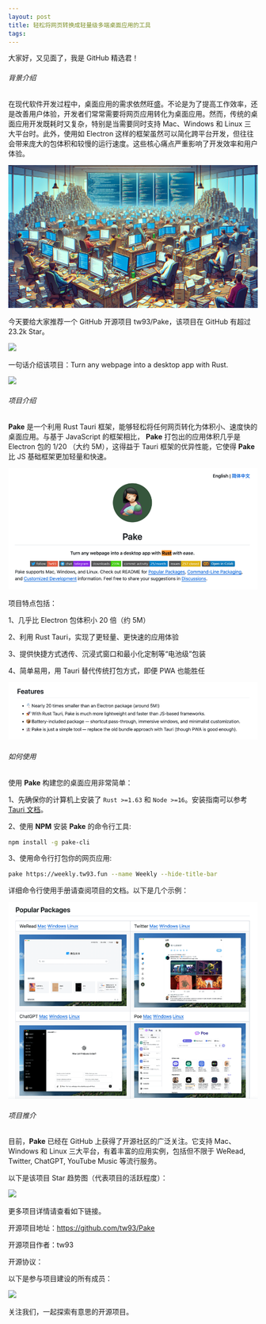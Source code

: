 ```yaml
---
layout: post
title: 轻松将网页转换成轻量级多端桌面应用的工具
tags: 
---
```


大家好，又见面了，我是 GitHub 精选君！

###### 背景介绍

在现代软件开发过程中，桌面应用的需求依然旺盛。不论是为了提高工作效率，还是改善用户体验，开发者们常常需要将网页应用转化为桌面应用。然而，传统的桌面应用开发既耗时又复杂，特别是当需要同时支持 Mac、Windows 和 Linux 三大平台时。此外，使用如 Electron 这样的框架虽然可以简化跨平台开发，但往往会带来庞大的包体积和较慢的运行速度。这些核心痛点严重影响了开发效率和用户体验。

![](https://raw.githubusercontent.com/ZhuPeng/pic/master/mac/compress_tmp-995e097ef50acc78e206083964740b92.png)

今天要给大家推荐一个 GitHub 开源项目 tw93/Pake，该项目在 GitHub 有超过 23.2k Star。

![](https://stats.deeptrain.net/repo/tw93/Pake)

一句话介绍该项目：Turn any webpage into a desktop app with Rust.


![](https://gw.alipayobjects.com/zos/k/zd/pake.gif)


###### 项目介绍

**Pake** 是一个利用 Rust Tauri 框架，能够轻松将任何网页转化为体积小、速度快的桌面应用。与基于 JavaScript 的框架相比， **Pake** 打包出的应用体积几乎是 Electron 包的 1/20 （大约 5M），这得益于 Tauri 框架的优异性能，它使得 **Pake** 比 JS 基础框架更加轻量和快速。

![](https://raw.githubusercontent.com/ZhuPeng/pic/master/images/compress_image-20240527203020336.png)

项目特点包括：

1、几乎比 Electron 包体积小 20 倍（约 5M）

2、利用 Rust Tauri，实现了更轻量、更快速的应用体验

3、提供快捷方式透传、沉浸式窗口和最小化定制等“电池级”包装

4、简单易用，用 Tauri 替代传统打包方式，即便 PWA 也能胜任

![](https://raw.githubusercontent.com/ZhuPeng/pic/master/images/compress_image-20240527203036096.png)

###### 如何使用

使用 **Pake** 构建您的桌面应用非常简单：

1、先确保你的计算机上安装了 `Rust >=1.63` 和 `Node >=16`。安装指南可以参考 [Tauri 文档](https://tauri.app/v1/guides/getting-started/prerequisites)。

2、使用 **NPM** 安装 **Pake** 的命令行工具:

```bash
npm install -g pake-cli
```

3、使用命令行打包你的网页应用:

```bash
pake https://weekly.tw93.fun --name Weekly --hide-title-bar
```

详细命令行使用手册请查阅项目的文档。以下是几个示例：

![](https://raw.githubusercontent.com/ZhuPeng/pic/master/images/compress_image-20240527203254791.png)

###### 项目推介

目前，**Pake** 已经在 GitHub 上获得了开源社区的广泛关注。它支持 Mac、Windows 和 Linux 三大平台，有着丰富的应用实例，包括但不限于 WeRead, Twitter, ChatGPT, YouTube Music 等流行服务。

以下是该项目 Star 趋势图（代表项目的活跃程度）：

![](https://api.star-history.com/svg?repos=tw93/Pake&type=Timeline)

更多项目详情请查看如下链接。

开源项目地址：https://github.com/tw93/Pake 

开源项目作者：tw93

开源协议：

以下是参与项目建设的所有成员：

![](https://contrib.rocks/image?repo=tw93/Pake)

关注我们，一起探索有意思的开源项目。

